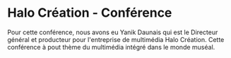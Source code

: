 # Halo Création - Conférence
Pour cette conférence, nous avons eu Yanik Daunais qui est le Directeur général et producteur pour l'entreprise de multimédia Halo Création. Cette conférence à pout thème du multimédia intégré dans le monde muséal. 
